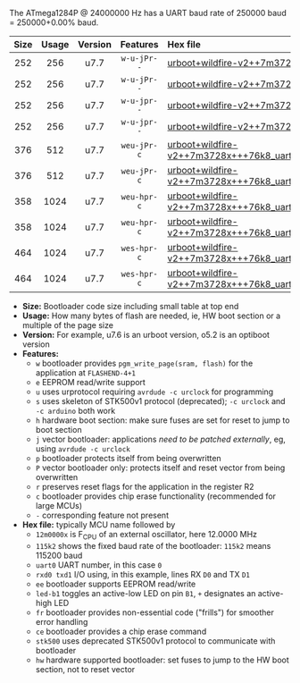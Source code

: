 The ATmega1284P @ 24000000 Hz has a UART baud rate of 250000 baud = 250000+0.00% baud.

|Size|Usage|Version|Features|Hex file|
|:-:|:-:|:-:|:-:|:--|
|252|256|u7.7|`w-u-jPr--`|[urboot+wildfire-v2++7m3728x+++76k8_uart0_rxd0_txd1_led+b7.hex](https://raw.githubusercontent.com/stefanrueger/urboot.hex/main/boards/wildfire-v2/external_oscillator/fcpu++7m3728_Hz/br+++76k8_bps/urboot+wildfire-v2++7m3728x+++76k8_uart0_rxd0_txd1_led+b7.hex)|
|252|256|u7.7|`w-u-jPr--`|[urboot+wildfire-v2++7m3728x+++76k8_uart1_rxd2_txd3_led+b7.hex](https://raw.githubusercontent.com/stefanrueger/urboot.hex/main/boards/wildfire-v2/external_oscillator/fcpu++7m3728_Hz/br+++76k8_bps/urboot+wildfire-v2++7m3728x+++76k8_uart1_rxd2_txd3_led+b7.hex)|
|252|256|u7.7|`w-u-jpr--`|[urboot+wildfire-v2++7m3728x+++76k8_uart0_rxd0_txd1_led+b7_fr.hex](https://raw.githubusercontent.com/stefanrueger/urboot.hex/main/boards/wildfire-v2/external_oscillator/fcpu++7m3728_Hz/br+++76k8_bps/urboot+wildfire-v2++7m3728x+++76k8_uart0_rxd0_txd1_led+b7_fr.hex)|
|252|256|u7.7|`w-u-jpr--`|[urboot+wildfire-v2++7m3728x+++76k8_uart1_rxd2_txd3_led+b7_fr.hex](https://raw.githubusercontent.com/stefanrueger/urboot.hex/main/boards/wildfire-v2/external_oscillator/fcpu++7m3728_Hz/br+++76k8_bps/urboot+wildfire-v2++7m3728x+++76k8_uart1_rxd2_txd3_led+b7_fr.hex)|
|376|512|u7.7|`weu-jPr-c`|[urboot+wildfire-v2++7m3728x+++76k8_uart0_rxd0_txd1_ee_led+b7_fr_ce.hex](https://raw.githubusercontent.com/stefanrueger/urboot.hex/main/boards/wildfire-v2/external_oscillator/fcpu++7m3728_Hz/br+++76k8_bps/urboot+wildfire-v2++7m3728x+++76k8_uart0_rxd0_txd1_ee_led+b7_fr_ce.hex)|
|376|512|u7.7|`weu-jPr-c`|[urboot+wildfire-v2++7m3728x+++76k8_uart1_rxd2_txd3_ee_led+b7_fr_ce.hex](https://raw.githubusercontent.com/stefanrueger/urboot.hex/main/boards/wildfire-v2/external_oscillator/fcpu++7m3728_Hz/br+++76k8_bps/urboot+wildfire-v2++7m3728x+++76k8_uart1_rxd2_txd3_ee_led+b7_fr_ce.hex)|
|358|1024|u7.7|`weu-hpr-c`|[urboot+wildfire-v2++7m3728x+++76k8_uart0_rxd0_txd1_ee_led+b7_fr_ce_hw.hex](https://raw.githubusercontent.com/stefanrueger/urboot.hex/main/boards/wildfire-v2/external_oscillator/fcpu++7m3728_Hz/br+++76k8_bps/urboot+wildfire-v2++7m3728x+++76k8_uart0_rxd0_txd1_ee_led+b7_fr_ce_hw.hex)|
|358|1024|u7.7|`weu-hpr-c`|[urboot+wildfire-v2++7m3728x+++76k8_uart1_rxd2_txd3_ee_led+b7_fr_ce_hw.hex](https://raw.githubusercontent.com/stefanrueger/urboot.hex/main/boards/wildfire-v2/external_oscillator/fcpu++7m3728_Hz/br+++76k8_bps/urboot+wildfire-v2++7m3728x+++76k8_uart1_rxd2_txd3_ee_led+b7_fr_ce_hw.hex)|
|464|1024|u7.7|`wes-hpr-c`|[urboot+wildfire-v2++7m3728x+++76k8_uart0_rxd0_txd1_ee_led+b7_fr_ce_stk500_hw.hex](https://raw.githubusercontent.com/stefanrueger/urboot.hex/main/boards/wildfire-v2/external_oscillator/fcpu++7m3728_Hz/br+++76k8_bps/urboot+wildfire-v2++7m3728x+++76k8_uart0_rxd0_txd1_ee_led+b7_fr_ce_stk500_hw.hex)|
|464|1024|u7.7|`wes-hpr-c`|[urboot+wildfire-v2++7m3728x+++76k8_uart1_rxd2_txd3_ee_led+b7_fr_ce_stk500_hw.hex](https://raw.githubusercontent.com/stefanrueger/urboot.hex/main/boards/wildfire-v2/external_oscillator/fcpu++7m3728_Hz/br+++76k8_bps/urboot+wildfire-v2++7m3728x+++76k8_uart1_rxd2_txd3_ee_led+b7_fr_ce_stk500_hw.hex)|

- **Size:** Bootloader code size including small table at top end
- **Usage:** How many bytes of flash are needed, ie, HW boot section or a multiple of the page size
- **Version:** For example, u7.6 is an urboot version, o5.2 is an optiboot version
- **Features:**
  + `w` bootloader provides `pgm_write_page(sram, flash)` for the application at `FLASHEND-4+1`
  + `e` EEPROM read/write support
  + `u` uses urprotocol requiring `avrdude -c urclock` for programming
  + `s` uses skeleton of STK500v1 protocol (deprecated); `-c urclock` and `-c arduino` both work
  + `h` hardware boot section: make sure fuses are set for reset to jump to boot section
  + `j` vector bootloader: applications *need to be patched externally*, eg, using `avrdude -c urclock`
  + `p` bootloader protects itself from being overwritten
  + `P` vector bootloader only: protects itself and reset vector from being overwritten
  + `r` preserves reset flags for the application in the register R2
  + `c` bootloader provides chip erase functionality (recommended for large MCUs)
  + `-` corresponding feature not present
- **Hex file:** typically MCU name followed by
  + `12m0000x` is F<sub>CPU</sub> of an external oscillator, here 12.0000 MHz
  + `115k2` shows the fixed baud rate of the bootloader: `115k2` means 115200 baud
  + `uart0` UART number, in this case `0`
  + `rxd0 txd1` I/O using, in this example, lines RX `D0` and TX `D1`
  + `ee` bootloader supports EEPROM read/write
  + `led-b1` toggles an active-low LED on pin `B1`, `+` designates an active-high LED
  + `fr` bootloader provides non-essential code ("frills") for smoother error handling
  + `ce` bootloader provides a chip erase command
  + `stk500` uses deprecated STK500v1 protocol to communicate with bootloader
  + `hw` hardware supported bootloader: set fuses to jump to the HW boot section, not to reset vector
